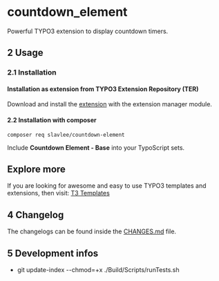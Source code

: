# countdown_element
Powerful TYPO3 extension to display countdown timers.

## 2 Usage

### 2.1 Installation

#### Installation as extension from TYPO3 Extension Repository (TER)
Download and install the [extension][1] with the extension manager module.

#### 2.2 Installation with composer
`composer req slavlee/countdown-element`

Include **Countdown Element - Base** into your TypoScript sets.

## Explore more
If you are looking for awesome and easy to use TYPO3 templates and extensions, then visit: [T3 Templates][2]

## 4 Changelog
The changelogs can be found inside the [CHANGES.md](CHANGES.md) file.

[1]: https://extensions.typo3.org/extension/countdown_element
[2]: https://t3templates.de/en/products

## 5 Development infos
- git update-index --chmod=+x ./Build/Scripts/runTests.sh

